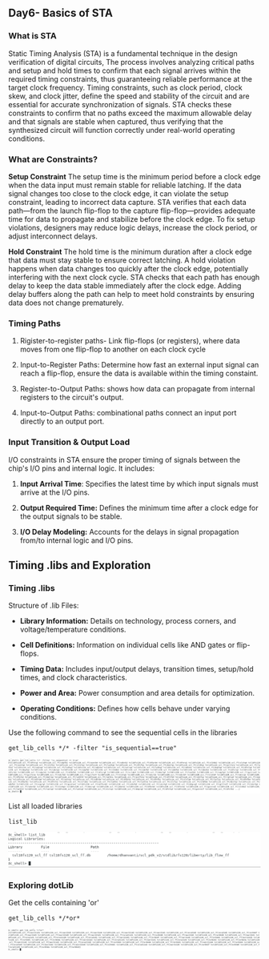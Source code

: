## Day6- Basics of STA 
### What is STA

Static Timing Analysis (STA) is a fundamental technique in the design verification of digital circuits, The process involves analyzing critical paths and setup and hold times to confirm that each signal arrives within the required timing constraints, thus guaranteeing reliable performance at the target clock frequency. Timing constraints, such as clock period, clock skew, and clock jitter, define the speed and stability of the circuit and are essential for accurate synchronization of signals. STA checks these constraints to confirm that no paths exceed the maximum allowable delay and that signals are stable when captured, thus verifying that the synthesized circuit will function correctly under real-world operating conditions.

### What are Constraints?
**Setup Constraint**
The setup time is the minimum period before a clock edge when the data input must remain stable for reliable latching. If the data signal changes too close to the clock edge, it can violate the setup constraint, leading to incorrect data capture. STA verifies that each data path—from the launch flip-flop to the capture flip-flop—provides adequate time for data to propagate and stabilize before the clock edge. To fix setup violations, designers may reduce logic delays, increase the clock period, or adjust interconnect delays.

**Hold Constraint**
The hold time is the minimum duration after a clock edge that data must stay stable to ensure correct latching. A hold violation happens when data changes too quickly after the clock edge, potentially interfering with the next clock cycle. STA checks that each path has enough delay to keep the data stable immediately after the clock edge. Adding delay buffers along the path can help to meet hold constraints by ensuring data does not change prematurely.


### Timing Paths

1. Rigister-to-register paths- Link flip-flops (or registers), where data moves from one flip-flop to another on each clock cycle

2. Input-to-Register Paths: Determine how fast an external input signal can reach a flip-flop, ensure the data is available within the timing constaint.

3. Register-to-Output Paths: shows how data can propagate from internal registers to the circuit's output.

4. Input-to-Output Paths:  combinational paths connect an input port directly to an output port. 

### Input Transition & Output Load

I/O constraints in STA ensure the proper timing of signals between the chip's I/O pins and internal logic. It includes:

1. **Input Arrival Time**: Specifies the latest time by which input signals must arrive at the I/O pins.

2. **Output Required Time:** Defines the minimum time after a clock edge for the output signals to be stable.

3. **I/O Delay Modeling:** Accounts for the delays in signal propagation from/to internal logic and I/O pins.

## Timing .libs and Exploration

### Timing .libs
Structure of .lib Files:

- **Library Information:** Details on technology, process corners, and voltage/temperature conditions.

- **Cell Definitions:** Information on individual cells like AND gates or flip-flops.

- **Timing Data:** Includes input/output delays, transition times, setup/hold times, and clock characteristics.

- **Power and Area:** Power consumption and area details for optimization.

- **Operating Conditions:** Defines how cells behave under varying conditions.

Use the following command to see the sequential cells in the libraries
```
get_lib_cells */* -filter "is_sequential==true"
```
![image](../images/Day6_labs/getlibcells_sequential.png)

List all loaded libraries

```
list_lib
```

![image](../images/Day6_labs/List_lib.png)

### Exploring dotLib

Get the cells containing 'or'
```
get_lib_cells */*or*
```
![image](../images/Day6_labs/get_lib_cells_or.png)